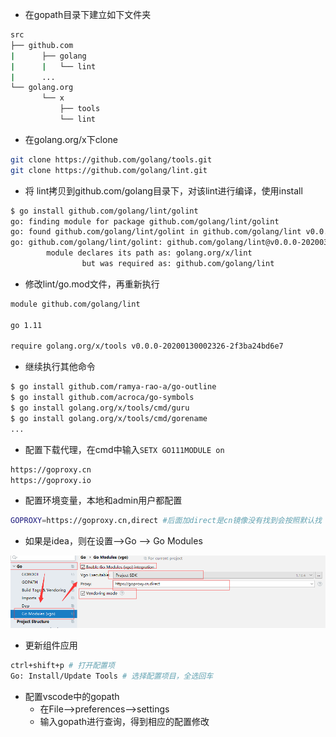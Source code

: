 - 在gopath目录下建立如下文件夹
```sh
src
├── github.com
|      ├── golang
|      |   └── lint
|      ...
└── golang.org
       └── x
           ├── tools
           └── lint
```

- 在golang.org/x下clone

```sh
git clone https://github.com/golang/tools.git
git clone https://github.com/golang/lint.git
```

- 将 lint拷贝到github.com/golang目录下，对该lint进行编译，使用install

```sh
$ go install github.com/golang/lint/golint
go: finding module for package github.com/golang/lint/golint
go: found github.com/golang/lint/golint in github.com/golang/lint v0.0.0-20200302205851-738671d3881b
go: github.com/golang/lint/golint: github.com/golang/lint@v0.0.0-20200302205851-738671d3881b: parsing go.mod:
        module declares its path as: golang.org/x/lint
                but was required as: github.com/golang/lint
```

- 修改lint/go.mod文件，再重新执行

```sh
module github.com/golang/lint

go 1.11

require golang.org/x/tools v0.0.0-20200130002326-2f3ba24bd6e7
```

- 继续执行其他命令

```sh
$ go install github.com/ramya-rao-a/go-outline
$ go install github.com/acroca/go-symbols
$ go install golang.org/x/tools/cmd/guru
$ go install golang.org/x/tools/cmd/gorename
...
```

- 配置下载代理，在cmd中输入`SETX GO111MODULE on`

```sh
https://goproxy.cn
https://goproxy.io
```

- 配置环境变量，本地和admin用户都配置

```sh
GOPROXY=https://goproxy.cn,direct #后面加direct是cn镜像没有找到会按照默认找
```

- 如果是idea，则在设置-->Go --> Go Modules

![](img/1.png)

- 更新组件应用

```sh
ctrl+shift+p # 打开配置项
Go: Install/Update Tools # 选择配置项目，全选回车
```

- 配置vscode中的gopath
  - 在File-->preferences-->settings
  - 输入gopath进行查询，得到相应的配置修改



